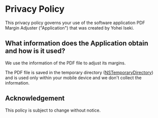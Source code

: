 # Privacy Policy

This privacy policy governs your use of the software application PDF Margin Adjuster ("Application") that was created by Yohei Iseki.

## What information does the Application obtain and how is it used?

We use the information of the PDF file to adjust its margins.

The PDF file is saved in the temporary directory ([NSTemporaryDirectory](https://developer.apple.com/documentation/foundation/1409211-nstemporarydirectory)) and is used only within your mobile device and
we don't collect the information.

## Acknowledgement

This policy is subject to change without notice.
